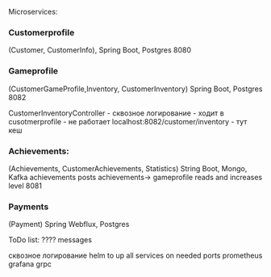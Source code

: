 Microservices:

### Customerprofile
(Customer, CustomerInfo),
Spring Boot, Postgres
8080

### Gameprofile
(CustomerGameProfile,Inventory, CustomerInventory)
Spring Boot, Postgres
8082

CustomerInventoryController - сквозное логирование - ходит в cusotmerprofile - не работает
localhost:8082/customer/inventory - тут кеш

### Achievements:
(Achievements, CustomerAchievements, Statistics) 
String Boot, Mongo, Kafka
achievements posts achievements-> gameprofile reads and increases level
8081

### Payments
(Payment)
Spring Webflux, Postgres


ToDo list:
???? messages

сквозное логирование
helm to up all services on needed ports
prometheus grafana
grpc
